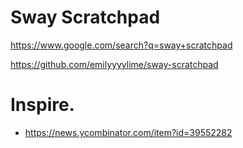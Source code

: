 # Sway Scratchpad
https://www.google.com/search?q=sway+scratchpad

https://github.com/emilyyyylime/sway-scratchpad

# Inspire.
- https://news.ycombinator.com/item?id=39552282
